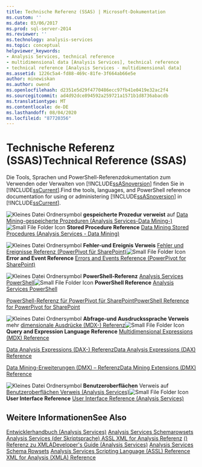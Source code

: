 ```yaml
---
title: Technische Referenz (SSAS) | Microsoft-Dokumentation
ms.custom: ''
ms.date: 03/06/2017
ms.prod: sql-server-2014
ms.reviewer: ''
ms.technology: analysis-services
ms.topic: conceptual
helpviewer_keywords:
- Analysis Services, technical reference
- multidimensional data [Analysis Services], technical reference
- technical reference [Analysis Services - multidimensional data]
ms.assetid: 1226c5a4-fd88-469c-81fe-3f664ab66e5e
author: minewiskan
ms.author: owend
ms.openlocfilehash: d2351e5d29f4770486ecc97fb41e0419e32ac2f4
ms.sourcegitcommit: ad4d92dce894592a259721a1571b1d8736abacdb
ms.translationtype: MT
ms.contentlocale: de-DE
ms.lasthandoff: 08/04/2020
ms.locfileid: "87720356"
---
```

# <a name="technical-reference-ssas"></a><span data-ttu-id="18014-102">Technische Referenz (SSAS)</span><span class="sxs-lookup"><span data-stu-id="18014-102">Technical Reference (SSAS)</span></span>
  <span data-ttu-id="18014-103">Die Tools, Sprachen und PowerShell-Referenzdokumentation zum Verwenden oder Verwalten von [!INCLUDE[ssASnoversion](../../includes/ssasnoversion-md.md)] finden Sie in [!INCLUDE[ssCurrent](../../includes/sscurrent-md.md)].</span><span class="sxs-lookup"><span data-stu-id="18014-103">Find the tools, languages, and PowerShell reference documentation for using or administering [!INCLUDE[ssASnoversion](../../includes/ssasnoversion-md.md)] in [!INCLUDE[ssCurrent](../../includes/sscurrent-md.md)].</span></span>

 <span data-ttu-id="18014-104">![Kleines Datei Ordnersymbol](../../integration-services/media/filefolder-small.gif "Kleines Dateiordnersymbol") **gespeicherte Prozedur verweist** auf [Data Mining-gespeicherte Prozeduren &#40;Analysis Services-Data Mining-&#41;](/sql/analysis-services/data-mining/data-mining-stored-procedures-analysis-services-data-mining)</span><span class="sxs-lookup"><span data-stu-id="18014-104">![Small File Folder Icon](../../integration-services/media/filefolder-small.gif "Small File Folder Icon") **Stored Procedure Reference** [Data Mining Stored Procedures &#40;Analysis Services - Data Mining&#41;](/sql/analysis-services/data-mining/data-mining-stored-procedures-analysis-services-data-mining)</span></span>

 <span data-ttu-id="18014-105">![Kleines Datei Ordnersymbol](../../integration-services/media/filefolder-small.gif "Kleines Dateiordnersymbol") **Fehler-und Ereignis Verweis** [Fehler und Ereignisse Referenz &#40;PowerPivot für SharePoint&#41;](../power-pivot-sharepoint/errors-and-events-reference-power-pivot-for-sharepoint.md)</span><span class="sxs-lookup"><span data-stu-id="18014-105">![Small File Folder Icon](../../integration-services/media/filefolder-small.gif "Small File Folder Icon") **Error and Event Reference** [Errors and Events Reference &#40;PowerPivot for SharePoint&#41;](../power-pivot-sharepoint/errors-and-events-reference-power-pivot-for-sharepoint.md)</span></span>

 <span data-ttu-id="18014-106">![Kleines Datei Ordnersymbol](../../integration-services/media/filefolder-small.gif "Kleines Dateiordnersymbol") **PowerShell-Referenz** [Analysis Services PowerShell](../analysis-services-powershell.md)</span><span class="sxs-lookup"><span data-stu-id="18014-106">![Small File Folder Icon](../../integration-services/media/filefolder-small.gif "Small File Folder Icon") **PowerShell Reference** [Analysis Services PowerShell](../analysis-services-powershell.md)</span></span>

 [<span data-ttu-id="18014-107">PowerShell-Referenz für PowerPivot für SharePoint</span><span class="sxs-lookup"><span data-stu-id="18014-107">PowerShell Reference for PowerPivot for SharePoint</span></span>](/sql/analysis-services/powershell/powershell-reference-for-power-pivot-for-sharepoint)

 <span data-ttu-id="18014-108">![Kleines Datei Ordnersymbol](../../integration-services/media/filefolder-small.gif "Kleines Dateiordnersymbol") **Abfrage-und Ausdruckssprache Verweis** mehr [dimensionale Ausdrücke &#40;MDX-&#41; Referenz](/sql/mdx/multidimensional-expressions-mdx-reference)</span><span class="sxs-lookup"><span data-stu-id="18014-108">![Small File Folder Icon](../../integration-services/media/filefolder-small.gif "Small File Folder Icon") **Query and Expression Language Reference** [Multidimensional Expressions &#40;MDX&#41; Reference](/sql/mdx/multidimensional-expressions-mdx-reference)</span></span>

 [<span data-ttu-id="18014-109">Data Analysis Expressions &#40;DAX-&#41; Referenz</span><span class="sxs-lookup"><span data-stu-id="18014-109">Data Analysis Expressions &#40;DAX&#41; Reference</span></span>](/dax/data-analysis-expressions-dax-reference)

 [<span data-ttu-id="18014-110">Data Mining-Erweiterungen &#40;DMX&#41; – Referenz</span><span class="sxs-lookup"><span data-stu-id="18014-110">Data Mining Extensions &#40;DMX&#41; Reference</span></span>](/sql/dmx/data-mining-extensions-dmx-reference)

 <span data-ttu-id="18014-111">![Kleines Datei Ordnersymbol](../../integration-services/media/filefolder-small.gif "Kleines Dateiordnersymbol") **Benutzeroberflächen** Verweis auf [Benutzeroberflächen Verweis &#40;Analysis Services&#41;](../user-interface-reference-analysis-services.md)</span><span class="sxs-lookup"><span data-stu-id="18014-111">![Small File Folder Icon](../../integration-services/media/filefolder-small.gif "Small File Folder Icon") **User Interface Reference** [User Interface Reference &#40;Analysis Services&#41;](../user-interface-reference-analysis-services.md)</span></span>

## <a name="see-also"></a><span data-ttu-id="18014-112">Weitere Informationen</span><span class="sxs-lookup"><span data-stu-id="18014-112">See Also</span></span>
 <span data-ttu-id="18014-113">[Entwicklerhandbuch &#40;Analysis Services&#41;](../analysis-services-developer-documentation.md) [Analysis Services Schemarowsets](https://docs.microsoft.com/bi-reference/schema-rowsets/analysis-services-schema-rowsets) [Analysis Services &#40;der Skriptsprache&#41; ASSL XML for Analysis Referenz](https://docs.microsoft.com/bi-reference/assl/analysis-services-scripting-language-assl-for-xmla) [&#40;&#41; Referenz zu XMLA](https://docs.microsoft.com/bi-reference/xmla/xml-for-analysis-xmla-reference)</span><span class="sxs-lookup"><span data-stu-id="18014-113">[Developer's Guide &#40;Analysis Services&#41;](../analysis-services-developer-documentation.md) [Analysis Services Schema Rowsets](https://docs.microsoft.com/bi-reference/schema-rowsets/analysis-services-schema-rowsets) [Analysis Services Scripting Language &#40;ASSL&#41; Reference](https://docs.microsoft.com/bi-reference/assl/analysis-services-scripting-language-assl-for-xmla) [XML for Analysis  &#40;XMLA&#41; Reference](https://docs.microsoft.com/bi-reference/xmla/xml-for-analysis-xmla-reference)</span></span>


